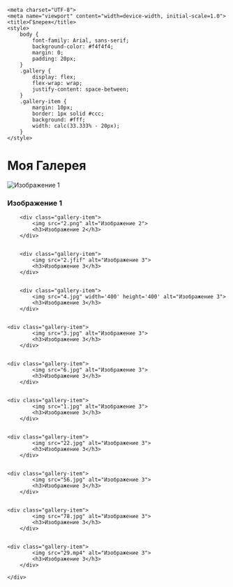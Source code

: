 <!DOCTYPE html>
<html lang="ru">
<head>
<body background='1.png'>

    <meta charset="UTF-8">
    <meta name="viewport" content="width=device-width, initial-scale=1.0">
    <title>Г$лерея</title>
    <style>
        body {
            font-family: Arial, sans-serif;
            background-color: #f4f4f4;
            margin: 0;
            padding: 20px;
        }
        .gallery {
            display: flex;
            flex-wrap: wrap;
            justify-content: space-between;
        }
        .gallery-item {
            margin: 10px;
            border: 1px solid #ccc;
            background: #fff;
            width: calc(33.333% - 20px);
        }
    </style>
</head>
<body>
    <h1>Моя Галерея</h1>
    <div class="gallery">
        <div class="gallery-item">
            <img src="2.jpg" alt="Изображение 1">
            <h3>Изображение 1</h3>
        </div>


        <div class="gallery-item">
            <img src="2.png" alt="Изображение 2">
            <h3>Изображение 2</h3>
        </div>


        <div class="gallery-item">
            <img src="2.jfif" alt="Изображение 3">
            <h3>Изображение 3</h3>
        </div>


        <div class="gallery-item">
            <img src="4.jpg" width='400' height='400' alt="Изображение 3">
            <h3>Изображение 3</h3>
        </div>
 	

	<div class="gallery-item">
            <img src="3.jpg" alt="Изображение 3">
            <h3>Изображение 3</h3>
        </div>


	<div class="gallery-item">
            <img src="6.jpg" alt="Изображение 3">
            <h3>Изображение 3</h3>
        </div>


	<div class="gallery-item">
            <img src="1.jpg" alt="Изображение 3">
            <h3>Изображение 3</h3>
        </div>


	<div class="gallery-item">
            <img src="22.jpg" alt="Изображение 3">
            <h3>Изображение 3</h3>
        </div>


	<div class="gallery-item">
            <img src="56.jpg" alt="Изображение 3">
            <h3>Изображение 3</h3>
        </div>


	<div class="gallery-item">
            <img src="78.jpg" alt="Изображение 3">
            <h3>Изображение 3</h3>
        </div>


	<div class="gallery-item">
            <img src="29.mp4" alt="Изображение 3">
            <h3>Изображение 3</h3>
        </div>

    </div>
</body>
</html>
